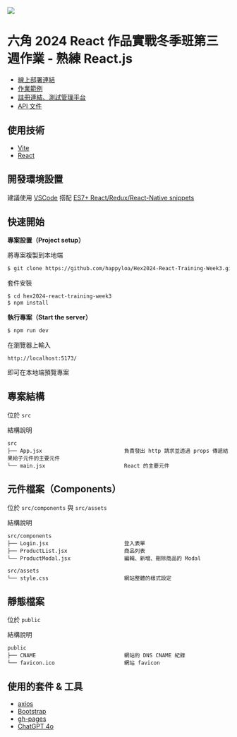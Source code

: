 
![](https://i.imgur.com/QMkKWmC.png)

# 六角 2024 React 作品實戰冬季班第三週作業 - 熟練 React.js

- [線上部署連結](http://hex2024-react-training-week3.worksbyaaron.com/)
- [作業範例](https://github.com/hexschool/react-training-chapter-2024)
- [註冊連結、測試管理平台](https://ec-course-api.hexschool.io/)
- [API 文件](https://hexschool.github.io/ec-courses-api-swaggerDoc/)

## 使用技術

- [Vite](https://vitejs.dev/)
- [React](https://react.dev/)

## 開發環境設置

建議使用 [VSCode](https://code.visualstudio.com/) 搭配 [ES7+ React/Redux/React-Native snippets](https://marketplace.visualstudio.com/items?itemName=dsznajder.es7-react-js-snippets)

## 快速開始

**專案設置（Project setup）**

將專案複製到本地端

```sh
$ git clone https://github.com/happyloa/Hex2024-React-Training-Week3.git
```

套件安裝

```sh
$ cd hex2024-react-training-week3
$ npm install
```

**執行專案（Start the server）**

```sh
$ npm run dev
```

在瀏覽器上輸入

```
http://localhost:5173/
```

即可在本地端預覽專案

## 專案結構

位於 `src`

結構說明

```
src
├── App.jsx                          負責發出 http 請求並透過 props 傳遞結果給子元件的主要元件
└── main.jsx                         React 的主要元件
```

## 元件檔案（Components）

位於 `src/components` 與 `src/assets`

結構說明

```
src/components
├── Login.jsx                        登入表單
├── ProductList.jsx                  商品列表
└── ProductModal.jsx                 編輯、新增、刪除商品的 Modal
```

```
src/assets
└── style.css                        網站整體的樣式設定
```

## 靜態檔案

位於 `public`

結構說明

```
public
├── CNAME                            網站的 DNS CNAME 紀錄
└── favicon.ico                      網站 favicon
```

## 使用的套件 & 工具

- [axios](https://axios-http.com/)
- [Bootstrap](https://getbootstrap.com/)
- [gh-pages](https://www.npmjs.com/package/gh-pages)
- [ChatGPT 4o](https://openai.com/)